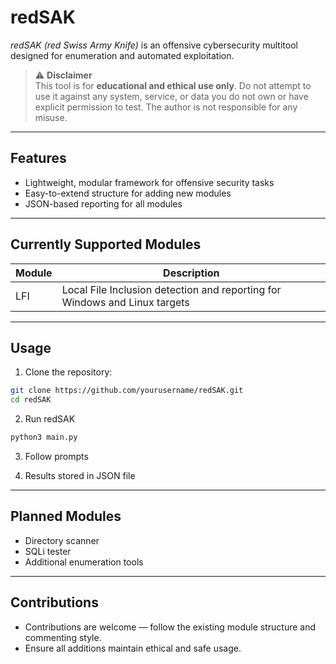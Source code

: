 # redSAK

*redSAK (red Swiss Army Knife)* is an offensive cybersecurity multitool designed for enumeration and automated exploitation.

> ⚠️ **Disclaimer**  
> This tool is for **educational and ethical use only**. Do not attempt to use it against any system, service, or data you do not own or have explicit permission to test. The author is not responsible for any misuse.

---

## Features

- Lightweight, modular framework for offensive security tasks
- Easy-to-extend structure for adding new modules
- JSON-based reporting for all modules

---

## Currently Supported Modules

| Module | Description |
|--------|-------------|
| LFI    | Local File Inclusion detection and reporting for Windows and Linux targets |

---

## Usage

1. Clone the repository:

```bash
git clone https://github.com/yourusername/redSAK.git
cd redSAK
```

2. Run redSAK

```bash
python3 main.py
```

3. Follow prompts

4. Results stored in JSON file

---

## Planned Modules

- Directory scanner
- SQLi tester
- Additional enumeration tools

---

## Contributions

- Contributions are welcome — follow the existing module structure and commenting style.
- Ensure all additions maintain ethical and safe usage.